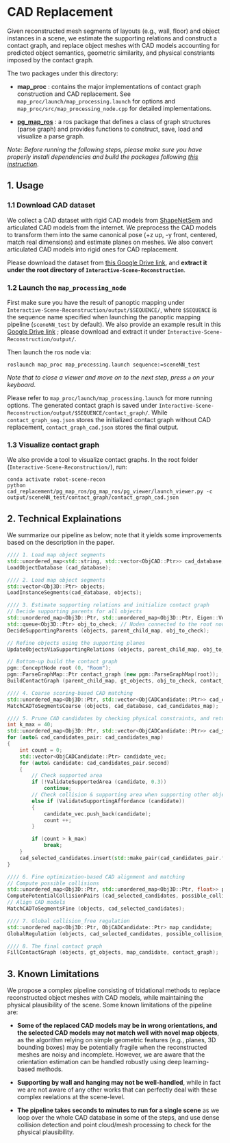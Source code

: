 # CAD Replacement

Given reconstructed mesh segments of layouts (e.g., wall, floor) and object instances in a scene, we estimate the supporting relations and construct a contact graph, and replace object meshes with CAD models accounting for predicted object semantics, geometric similarity, and physical constriants imposed by the contact graph. 

The two packages under this directory:

- **map_proc** : contains the major implementations of contact graph construction and CAD replacement. See `map_proc/launch/map_processing.launch` for options and `map_proc/src/map_processing_node.cpp` for detailed implementations.

- [**pg_map_ros**](pg_map_ros/pg_map_ros/) : a ros package that defines a class of graph structures (parse graph) and provides functions to construct, save, load and visualize a parse graph.

*Note: Before running the following steps, please make sure you have properly install dependencies and build the packages following [this instruction](../assets/INSTALL.md).*


## 1. Usage

### 1.1 Download CAD dataset

We collect a CAD dataset with rigid CAD models from [ShapeNetSem](https://shapenet.org/) and articulated CAD models from the internet. We preprocess the CAD models to transform them into the same canonical pose (+z up, -y front, centered, match real dimensions) and estimate planes on meshes. We also convert articulated CAD models into rigid ones for CAD replacement.

Please download the dataset from [this Google Drive link](https://drive.google.com/file/d/1XCam_4OI4QPbzdvuA4lBXG_xgDbb_H-5/view?usp=sharing), and **extract it under the root directory of `Interactive-Scene-Reconstruction`**.


### 1.2 Launch the `map_processing_node`

First make sure you have the result of panoptic mapping under `Interactive-Scene-Reconstruction/output/$SEQUENCE/`, where `$SEQUENCE` is the sequence name specified when launching the panoptic mapping pipeline (`sceneNN_test` by default). We also provide an example result in this [Google Drive link](https://drive.google.com/file/d/192kST4eCo4xqtBpljJynnzosG6armar2/view?usp=sharing) ; please download and extract it under `Interactive-Scene-Reconstruction/output/`.

Then launch the ros node via:

``` shell
roslaunch map_proc map_processing.launch sequence:=sceneNN_test
```

*Note that to close a viewer and move on to the next step, press `a` on your keyboard*.

Please refer to `map_proc/launch/map_processing.launch` for more running options. The generated contact graph is saved under `Interactive-Scene-Reconstruction/output/$SEQUENCE/contact_graph/`. While `contact_graph_seg.json` stores the initialized contact graph without CAD replacement, `contact_graph_cad.json` stores the final output.

### 1.3 Visualize contact graph

We also provide a tool to visualize contact graphs. In the root folder (`Interactive-Scene-Reconstruction/`), run:

``` shell
conda activate robot-scene-recon
python cad_replacement/pg_map_ros/pg_map_ros/pg_viewer/launch_viewer.py -c output/sceneNN_test/contact_graph/contact_graph_cad.json
```


## 2. Technical Explainations

We summarize our pipeline as below; note that it yields some improvements based on the description in the paper.

```c++
//// 1. Load map object segments
std::unordered_map<std::string, std::vector<ObjCAD::Ptr>> cad_database;
LoadObjectDatabase (cad_database);

//// 2. Load map object segments
std::vector<Obj3D::Ptr> objects;
LoadInstanceSegments(cad_database, objects);

//// 3. Estimate supporting relations and initialize contact graph
// Decide supporting parents for all objects
std::unordered_map<Obj3D::Ptr, std::unordered_map<Obj3D::Ptr, Eigen::Vector4f>> parent_child_map;
std::queue<Obj3D::Ptr> obj_to_check; // Nodes connected to the root node in the contact graph
DecideSupportingParents (objects, parent_child_map, obj_to_check);

// Refine objects using the supporting planes
UpdateObjectsViaSupportingRelations (objects, parent_child_map, obj_to_check);

// Bottom-up build the contact graph
pgm::ConceptNode root (0, "Room");
pgm::ParseGraphMap::Ptr contact_graph (new pgm::ParseGraphMap(root));
BuildContactGraph (parent_child_map, gt_objects, obj_to_check, contact_graph);

//// 4. Coarse scoring-based CAD matching
std::unordered_map<Obj3D::Ptr, std::vector<ObjCADCandidate::Ptr>> cad_candidates_map;
MatchCADToSegmentsCoarse (objects, cad_database, cad_candidates_map);

//// 5. Prune CAD candidates by checking physical constraints, and return k best candidates for each map object
int k_max = 40;
std::unordered_map<Obj3D::Ptr, std::vector<ObjCADCandidate::Ptr>> cad_selected_candidates;
for (auto& cad_candidates_pair: cad_candidates_map)
{    
    int count = 0; 
    std::vector<ObjCADCandidate::Ptr> candidate_vec;
    for (auto& candidate: cad_candidates_pair.second)
    {           
        // Check supported area
        if (!ValidateSupportedArea (candidate, 0.3))
            continue;
        // Check collision & supporting area when supporting other objects
        else if (ValidateSupportingAffordance (candidate))
        {
            candidate_vec.push_back(candidate);
            count ++;                
        }

        if (count > k_max)
            break;
    }
    cad_selected_candidates.insert(std::make_pair(cad_candidates_pair.first, candidate_vec));
}

//// 6. Fine optimization-based CAD alignment and matching
// Compute possible collisions
std::unordered_map<Obj3D::Ptr, std::unordered_map<Obj3D::Ptr, float>> possible_collision_map;
ComputePotentialCollisionPairs (cad_selected_candidates, possible_collision_map);
// Align CAD models
MatchCADToSegmentsFine (objects, cad_selected_candidates);

//// 7. Global collision_free regulation
std::unordered_map<Obj3D::Ptr, ObjCADCandidate::Ptr> map_candidate;
GlobalRegulation (objects, cad_selected_candidates, possible_collision_map, map_candidate);

//// 8. The final contact graph
FillContactGraph (objects, gt_objects, map_candidate, contact_graph);
```


## 3. Known Limitations

We propose a complex pipeline consisting of tridational methods to replace reconstructed object meshes with CAD models, while maintaining the physical plausibility of the scene. Some known limitations of the pipeline are:

- **Some of the replaced CAD models may be in wrong orientations, and the selected CAD models may not match well with novel map objects**, as the algorithm relying on simple geometric features (e.g., planes, 3D bounding boxes) may be potentially fragile when the reconstructed meshes are noisy and incomplete. However, we are aware that the orientation estimation can be handled robustly using deep learning-based methods.

- **Supporting by wall and hanging may not be well-handled**, while in fact we are not aware of any other works that can perfectly deal with these complex reelations at the scene-level.

- **The pipeline takes seconds to minutes to run for a single scene** as we loop over the whole CAD database in some of the steps, and use dense collision detection and point cloud/mesh processing to check for the physical plausibility.

